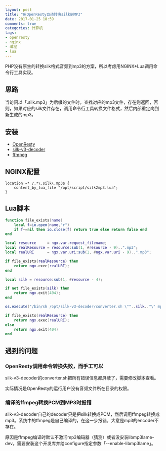 ```yaml
---
layout: post
title: "用OpenResty自动转换silk到MP3"
date: 2017-01-25 18:59
comments: true
categories: 计算机
tags:
- openresty
- nginx
- 编程
- lua
---
```


PHP没有原生的转换silk格式音频到mp3的方案，所以考虑用NGINX+Lua调用命令行工具实现。

## 思路
当访问以「.silk.mp3」为后缀的文件时，查找对应的mp3文件，存在则返回，否则，如果对应的silk文件存在，调用命令行工具转换文件格式，然后内部重定向到新生成的mp3。

## 安装
* [OpenResty](https://openresty.org/cn/download.html)
* [silk-v3-decoder](https://github.com/kn007/silk-v3-decoder)
* [ffmpeg](https://ffmpeg.org)

## NGINX配置
```nginx
location ~* /.*\.silk\.mp3$ {
    content_by_lua_file "/opt/script/silk2mp3.lua";
}
```

## Lua脚本
```lua
function file_exists(name)
    local f=io.open(name,"r")
    if f~=nil then io.close(f) return true else return false end
end

local resource     = ngx.var.request_filename;
local realResource = resource:sub(1, #resource - 9)..".mp3";
local realURI      = ngx.var.uri:sub(1, #ngx.var.uri - 9)..".mp3";

if file_exists(realResource) then
    return ngx.exec(realURI);
end

local silk = resource:sub(1, #resource - 4);

if not file_exists(silk) then
    return ngx.exit(404);
end

os.execute("/bin/sh /opt/silk-v3-decoder/converter.sh \""..silk.."\" mp3 > /dev/null 2>&1");

if file_exists(realResource) then
    return ngx.exec(realURI);
else
    return ngx.exit(404)
end
```

## 遇到的问题
### OpenResty调用命令转换失败，而手工可以

silk-v3-decoder的converter.sh把所有错误信息都屏蔽了，需要修改脚本查看。

实际情况是OpenResty的运行用户没有音频文件所在目录的权限。

### 编译的ffmpeg转换PCM到MP3时报错

silk-v3-decoder自己的decoder只是把silk转换成PCM，然后调用ffmpeg转换成mp3。系统中的ffmpeg是自己编译的，在这一步报错，大意是mp3的encoder不存在。

原因是ffmpeg编译时默认不激活mp3编码器（猜测）或者没安装libmp3lame-dev，需要安装这个开发库并给configure指定参数「--enable-libmp3lame」。
